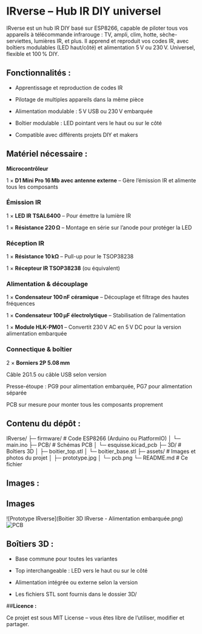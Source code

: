 # IRverse – Hub IR DIY universel

IRverse est un hub IR DIY basé sur ESP8266, capable de piloter tous vos appareils à télécommande infrarouge : TV, ampli, clim, hotte, sèche-serviettes, lumières IR, et plus.
Il apprend et reproduit vos codes IR, avec boîtiers modulables (LED haut/côté) et alimentation 5 V ou 230 V. Universel, flexible et 100 % DIY.

## **Fonctionnalités :**

- Apprentissage et reproduction de codes IR

- Pilotage de multiples appareils dans la même pièce

- Alimentation modulable : 5 V USB ou 230 V embarquée

- Boîtier modulable : LED pointant vers le haut ou sur le côté

- Compatible avec différents projets DIY et makers

## **Matériel nécessaire :**
**Microcontrôleur**

1 × **D1 Mini Pro 16 Mb avec antenne externe** – Gère l’émission IR et alimente tous les composants

### **Émission IR**

1 × **LED IR TSAL6400** – Pour émettre la lumière IR

1 × **Résistance 220 Ω** – Montage en série sur l’anode pour protéger la LED

### **Réception IR**

1 × **Résistance 10 kΩ** – Pull-up pour le TSOP38238

1 × **Récepteur IR TSOP38238** (ou équivalent)

### **Alimentation & découplage**

1 × **Condensateur 100 nF céramique** – Découplage et filtrage des hautes fréquences

1 × **Condensateur 100 µF électrolytique** – Stabilisation de l’alimentation

1 × **Module HLK-PM01** – Convertit 230 V AC en 5 V DC pour la version alimentation embarquée

### **Connectique & boîtier**

2 × **Borniers 2P 5.08 mm**

Câble 2G1.5 ou câble USB selon version

Presse-étoupe : PG9 pour alimentation embarquée, PG7 pour alimentation séparée

PCB sur mesure pour monter tous les composants proprement

## **Contenu du dépôt :**
IRverse/
 ├─ firmware/           # Code ESP8266 (Arduino ou PlatformIO)
 │   └─ main.ino
 ├─ PCB/                # Schémas PCB
 │   └─ esquisse.kicad_pcb
 ├─ 3D/                 # Boîtiers 3D
 │   ├─ boitier_top.stl
 │   └─ boitier_base.stl
 ├─ assets/             # Images et photos du projet
 │   ├─ prototype.jpg
 │   └─ pcb.png
 └─ README.md           # Ce fichier
## **Images :**

## Images

![Prototype IRverse](Boitier 3D IRverse - Alimentation embarquée.png)
![PCB](pcb.png)




## **Boîtiers 3D :**

- Base commune pour toutes les variantes

- Top interchangeable : LED vers le haut ou sur le côté

- Alimentation intégrée ou externe selon la version

- Les fichiers STL sont fournis dans le dossier 3D/

##**Licence :**

Ce projet est sous MIT License – vous êtes libre de l’utiliser, modifier et partager.
